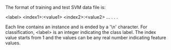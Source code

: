 The format of training and test SVM data file is:

\<label\> \<index1\>:\<value1\> \<index2\>:\<value2\> ...
.
.
.

Each line contains an instance and is ended by a '\n' character.  For classification, \<label\> is an integer indicating the class label. The index value starts from 1 and the values can be any real number indicating feature values.

